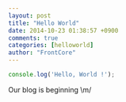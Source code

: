 ```yaml
---
layout: post
title: "Hello World"
date: 2014-10-23 01:38:57 +0900
comments: true
categories: [helloworld]
author: "FrontCore"
---
```


```js 
console.log('Hello, World !');
```

Our blog is beginning \m/